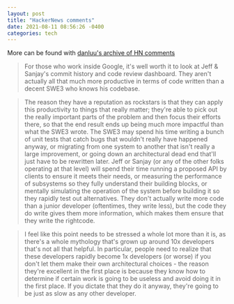 ```yaml
---
layout: post
title: "HackerNews comments"
date: 2021-08-11 08:56:26 -0400
categories: tech
---
```


More can be found with [danluu's archive of HN comments](http://danluu.com/hn-comments/)

> For those who work inside Google, it's well worth it to look at Jeff & Sanjay's commit history and code review dashboard. They aren't actually all that much more productive in terms of code written than a decent SWE3 who knows his codebase.

<!--break-->

> The reason they have a reputation as rockstars is that they can apply this productivity to things that really matter; they're able to pick out the really important parts of the problem and then focus their efforts there, so that the end result ends up being much more impactful than what the SWE3 wrote. The SWE3 may spend his time writing a bunch of unit tests that catch bugs that wouldn't really have happened anyway, or migrating from one system to another that isn't really a large improvement, or going down an architectural dead end that'll just have to be rewritten later. Jeff or Sanjay (or any of the other folks operating at that level) will spend their time running a proposed API by clients to ensure it meets their needs, or measuring the performance of subsystems so they fully understand their building blocks, or mentally simulating the operation of the system before building it so they rapidly test out alternatives. They don't actually write more code than a junior developer (oftentimes, they write less), but the code they do write gives them more information, which makes them ensure that they write the rightcode.

> I feel like this point needs to be stressed a whole lot more than it is, as there's a whole mythology that's grown up around 10x developers that's not all that helpful. In particular, people need to realize that these developers rapidly become 1x developers (or worse) if you don't let them make their own architectural choices - the reason they're excellent in the first place is because they know how to determine if certain work is going to be useless and avoid doing it in the first place. If you dictate that they do it anyway, they're going to be just as slow as any other developer.
